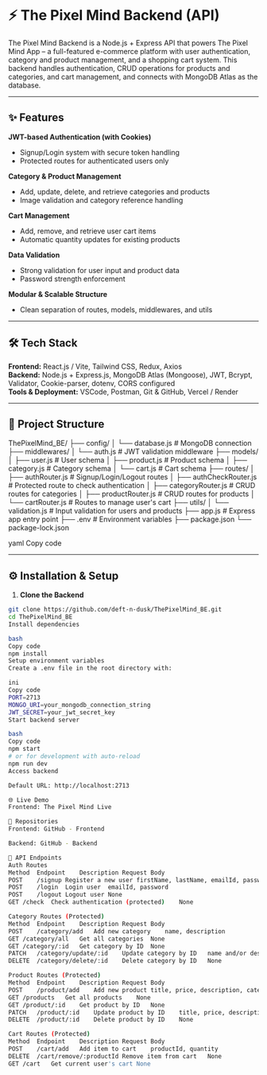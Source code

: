 # ⚡ The Pixel Mind Backend (API)

The Pixel Mind Backend is a Node.js + Express API that powers The Pixel Mind App – a full-featured e-commerce platform with user authentication, category and product management, and a shopping cart system. This backend handles authentication, CRUD operations for products and categories, and cart management, and connects with MongoDB Atlas as the database.

---

## ✨ Features

**JWT-based Authentication (with Cookies)**
- Signup/Login system with secure token handling
- Protected routes for authenticated users only

**Category & Product Management**
- Add, update, delete, and retrieve categories and products
- Image validation and category reference handling

**Cart Management**
- Add, remove, and retrieve user cart items
- Automatic quantity updates for existing products

**Data Validation**
- Strong validation for user input and product data
- Password strength enforcement

**Modular & Scalable Structure**
- Clean separation of routes, models, middlewares, and utils

---

## 🛠️ Tech Stack

**Frontend:** React.js / Vite, Tailwind CSS, Redux, Axios  
**Backend:** Node.js + Express.js, MongoDB Atlas (Mongoose), JWT, Bcrypt, Validator, Cookie-parser, dotenv, CORS configured  
**Tools & Deployment:** VSCode, Postman, Git & GitHub, Vercel / Render  

---

## 📂 Project Structure

ThePixelMind_BE/
├── config/
│ └── database.js # MongoDB connection
├── middlewares/
│ └── auth.js # JWT validation middleware
├── models/
│ ├── user.js # User schema
│ ├── product.js # Product schema
│ ├── category.js # Category schema
│ └── cart.js # Cart schema
├── routes/
│ ├── authRouter.js # Signup/Login/Logout routes
│ ├── authCheckRouter.js # Protected route to check authentication
│ ├── categoryRouter.js # CRUD routes for categories
│ ├── productRouter.js # CRUD routes for products
│ └── cartRouter.js # Routes to manage user's cart
├── utils/
│ └── validation.js # Input validation for users and products
├── app.js # Express app entry point
├── .env # Environment variables
├── package.json
└── package-lock.json

yaml
Copy code

---

## ⚙️ Installation & Setup

1. **Clone the Backend**
```bash
git clone https://github.com/deft-n-dusk/ThePixelMind_BE.git
cd ThePixelMind_BE
Install dependencies

bash
Copy code
npm install
Setup environment variables
Create a .env file in the root directory with:

ini
Copy code
PORT=2713
MONGO_URI=your_mongodb_connection_string
JWT_SECRET=your_jwt_secret_key
Start backend server

bash
Copy code
npm start
# or for development with auto-reload
npm run dev
Access backend

Default URL: http://localhost:2713

🌐 Live Demo
Frontend: The Pixel Mind Live

📂 Repositories
Frontend: GitHub - Frontend

Backend: GitHub - Backend

📝 API Endpoints
Auth Routes
Method	Endpoint	Description	Request Body
POST	/signup	Register a new user	firstName, lastName, emailId, password
POST	/login	Login user	emailId, password
POST	/logout	Logout user	None
GET	/check	Check authentication (protected)	None

Category Routes (Protected)
Method	Endpoint	Description	Request Body
POST	/category/add	Add new category	name, description
GET	/category/all	Get all categories	None
GET	/category/:id	Get category by ID	None
PATCH	/category/update/:id	Update category by ID	name and/or description
DELETE	/category/delete/:id	Delete category by ID	None

Product Routes (Protected)
Method	Endpoint	Description	Request Body
POST	/product/add	Add new product	title, price, description, categoryId, imageURL
GET	/products	Get all products	None
GET	/product/:id	Get product by ID	None
PATCH	/product/:id	Update product by ID	title, price, description, category, imageURL
DELETE	/product/:id	Delete product by ID	None

Cart Routes (Protected)
Method	Endpoint	Description	Request Body
POST	/cart/add	Add item to cart	productId, quantity
DELETE	/cart/remove/:productId	Remove item from cart	None
GET	/cart	Get current user's cart	None

